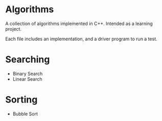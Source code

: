 # Algorithms
A collection of algorithms implemented in C++. Intended as a learning project.

Each file includes an implementation, and a driver program to run a test.

# Searching
 - Binary Search
 - Linear Search

# Sorting
 - Bubble Sort
